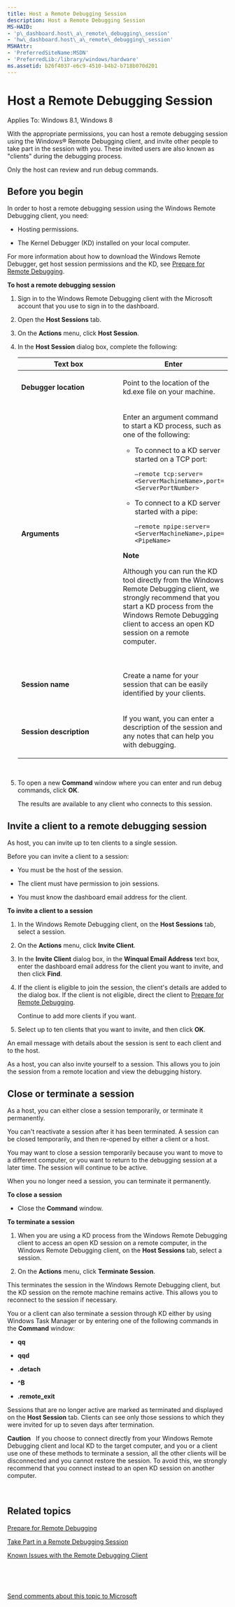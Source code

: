 ```yaml
---
title: Host a Remote Debugging Session
description: Host a Remote Debugging Session
MS-HAID:
- 'p\_dashboard.host\_a\_remote\_debugging\_session'
- 'hw\_dashboard.host\_a\_remote\_debugging\_session'
MSHAttr:
- 'PreferredSiteName:MSDN'
- 'PreferredLib:/library/windows/hardware'
ms.assetid: b26f4037-e6c9-4510-b4b2-b718b070d201
---
```


# Host a Remote Debugging Session


Applies To: Windows 8.1, Windows 8

With the appropriate permissions, you can host a remote debugging session using the Windows® Remote Debugging client, and invite other people to take part in the session with you. These invited users are also known as "clients" during the debugging process.

Only the host can review and run debug commands.

## <span id="Before_you_begin"></span><span id="before_you_begin"></span><span id="BEFORE_YOU_BEGIN"></span>Before you begin


In order to host a remote debugging session using the Windows Remote Debugging client, you need:

-   Hosting permissions.

-   The Kernel Debugger (KD) installed on your local computer.

For more information about how to download the Windows Remote Debugger, get host session permissions and the KD, see [Prepare for Remote Debugging](https://msdn.microsoft.com/library/windows/hardware/br230785.aspx).

**To host a remote debugging session**

1.  Sign in to the Windows Remote Debugging client with the Microsoft account that you use to sign in to the dashboard.

2.  Open the **Host Sessions** tab.

3.  On the **Actions** menu, click **Host Session**.

4.  In the **Host Session** dialog box, complete the following:

    <table>
    <colgroup>
    <col width="50%" />
    <col width="50%" />
    </colgroup>
    <thead>
    <tr class="header">
    <th>Text box</th>
    <th>Enter</th>
    </tr>
    </thead>
    <tbody>
    <tr class="odd">
    <td><p><strong>Debugger location</strong></p></td>
    <td><p>Point to the location of the kd.exe file on your machine.</p></td>
    </tr>
    <tr class="even">
    <td><p><strong>Arguments</strong></p></td>
    <td><p>Enter an argument command to start a KD process, such as one of the following:</p>
    <ul>
    <li><p>To connect to a KD server started on a TCP port:</p>
    <p><code>–remote tcp:server=&lt;ServerMachineName&gt;,port=&lt;ServerPortNumber&gt;</code></p></li>
    <li><p>To connect to a KD server started with a pipe:</p>
    <p><code>–remote npipe:server=&lt;ServerMachineName&gt;,pipe=&lt;PipeName&gt;</code></p></li>
    </ul>
    <div class="alert">
    <strong>Note</strong>  
    <p>Although you can run the KD tool directly from the Windows Remote Debugging client, we strongly recommend that you start a KD process from the Windows Remote Debugging client to access an open KD session on a remote computer.</p>
    </div>
    <div>
     
    </div></td>
    </tr>
    <tr class="odd">
    <td><p><strong>Session name</strong></p></td>
    <td><p>Create a name for your session that can be easily identified by your clients.</p></td>
    </tr>
    <tr class="even">
    <td><p><strong>Session description</strong></p></td>
    <td><p>If you want, you can enter a description of the session and any notes that can help you with debugging.</p></td>
    </tr>
    </tbody>
    </table>

     

5.  To open a new **Command** window where you can enter and run debug commands, click **OK**.

    The results are available to any client who connects to this session.

## <span id="Invite_a_client_to_a_remote_debugging_session"></span><span id="invite_a_client_to_a_remote_debugging_session"></span><span id="INVITE_A_CLIENT_TO_A_REMOTE_DEBUGGING_SESSION"></span>Invite a client to a remote debugging session


As host, you can invite up to ten clients to a single session.

Before you can invite a client to a session:

-   You must be the host of the session.

-   The client must have permission to join sessions.

-   You must know the dashboard email address for the client.

**To invite a client to a session**

1.  In the Windows Remote Debugging client, on the **Host Sessions** tab, select a session.

2.  On the **Actions** menu, click **Invite Client**.

3.  In the **Invite Client** dialog box, in the **Winqual Email Address** text box, enter the dashboard email address for the client you want to invite, and then click **Find**.

4.  If the client is eligible to join the session, the client's details are added to the dialog box. If the client is not eligible, direct the client to [Prepare for Remote Debugging](https://msdn.microsoft.com/library/windows/hardware/br230785.aspx).

    Continue to add more clients if you want.

5.  Select up to ten clients that you want to invite, and then click **OK**.

An email message with details about the session is sent to each client and to the host.

As a host, you can also invite yourself to a session. This allows you to join the session from a remote location and view the debugging history.

## <span id="Close_or_terminate_a_session"></span><span id="close_or_terminate_a_session"></span><span id="CLOSE_OR_TERMINATE_A_SESSION"></span>Close or terminate a session


As a host, you can either close a session temporarily, or terminate it permanently.

You can't reactivate a session after it has been terminated. A session can be closed temporarily, and then re-opened by either a client or a host.

You may want to close a session temporarily because you want to move to a different computer, or you want to return to the debugging session at a later time. The session will continue to be active.

When you no longer need a session, you can terminate it permanently.

**To close a session**

-   Close the **Command** window.

**To terminate a session**

1.  When you are using a KD process from the Windows Remote Debugging client to access an open KD session on a remote computer, in the Windows Remote Debugging client, on the **Host Sessions** tab, select a session.

2.  On the **Actions** menu, click **Terminate Session**.

This terminates the session in the Windows Remote Debugging client, but the KD session on the remote machine remains active. This allows you to reconnect to the session if necessary.

You or a client can also terminate a session through KD either by using Windows Task Manager or by entering one of the following commands in the **Command** window:

-   **qq**

-   **qqd**

-   **.detach**

-   **^B**

-   **.remote\_exit**

Sessions that are no longer active are marked as terminated and displayed on the **Host Session** tab. Clients can see only those sessions to which they were invited for up to seven days after termination.

**Caution**  
If you choose to connect directly from your Windows Remote Debugging client and local KD to the target computer, and you or a client use one of these methods to terminate a session, all the other clients will be disconnected and you cannot restore the session. To avoid this, we strongly recommend that you connect instead to an open KD session on another computer.

 

## <span id="related_topics"></span>Related topics


[Prepare for Remote Debugging](https://msdn.microsoft.com/library/windows/hardware/br230785.aspx)

[Take Part in a Remote Debugging Session](https://msdn.microsoft.com/library/windows/hardware/br230804.aspx)

[Known Issues with the Remote Debugging Client](https://msdn.microsoft.com/library/windows/hardware/br230769.aspx)

 

 

[Send comments about this topic to Microsoft](mailto:wsddocfb@microsoft.com?subject=Documentation%20feedback%20%5Bhw_dashboard\hw_dashboard%5D:%20Host%20a%20Remote%20Debugging%20Session%20%20RELEASE:%20%281/3/2017%29&body=%0A%0APRIVACY%20STATEMENT%0A%0AWe%20use%20your%20feedback%20to%20improve%20the%20documentation.%20We%20don't%20use%20your%20email%20address%20for%20any%20other%20purpose,%20and%20we'll%20remove%20your%20email%20address%20from%20our%20system%20after%20the%20issue%20that%20you're%20reporting%20is%20fixed.%20While%20we're%20working%20to%20fix%20this%20issue,%20we%20might%20send%20you%20an%20email%20message%20to%20ask%20for%20more%20info.%20Later,%20we%20might%20also%20send%20you%20an%20email%20message%20to%20let%20you%20know%20that%20we've%20addressed%20your%20feedback.%0A%0AFor%20more%20info%20about%20Microsoft's%20privacy%20policy,%20see%20http://privacy.microsoft.com/default.aspx. "Send comments about this topic to Microsoft")





